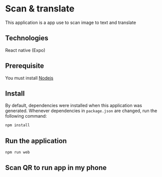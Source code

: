# Scan & translate 

This application is a app use to scan image to text and translate 

## Technologies
React native (Expo)

## Prerequisite
You must install [Nodejs](https://nodejs.org/en/download/)


## Install

By default, dependencies were installed when this application was generated.
Whenever dependencies in `package.json` are changed, run the following command:

```sh
npm install
```

## Run the application

```sh
npm run web 
```

## Scan QR to run app in my phone 


